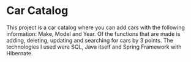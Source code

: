 # Car Catalog
This project is a car catalog where you can add cars with the following information: Make, Model and Year. Of the functions that are made is adding, deleting, updating and searching for cars by 3 points. 
The technologies I used were SQL, Java itself and Spring Framework with Hibernate.
